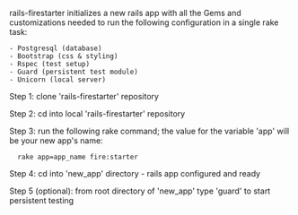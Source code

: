 rails-firestarter initializes a new rails app with all the Gems and customizations needed to run the following configuration in a single rake task:

    - Postgresql (database)
    - Bootstrap (css & styling)
    - Rspec (test setup)
    - Guard (persistent test module)
    - Unicorn (local server)

Step 1: clone 'rails-firestarter' repository

Step 2: cd into local 'rails-firestarter' repository

Step 3: run the following rake command; the value for the variable 'app' will be your new app's name:

      rake app=app_name fire:starter

Step 4: cd into 'new_app' directory - rails app configured and ready

Step 5 (optional): from root directory of 'new_app' type 'guard' to start persistent testing
